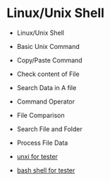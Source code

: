 # Linux/Unix Shell

- Linux/Unix Shell
- Basic Unix Command
- Copy/Paste Command
- Check content of File
- Search Data in A file
- Command Operator
- File Comparison
- Search File and Folder
- Process File Data

- [unxi for tester](https://www.udemy.com/course/unixfortesters/)
- [bash shell for tester](https://www.qaonlinetraining.com/courses/unix/bash-scripting-for-testers/)